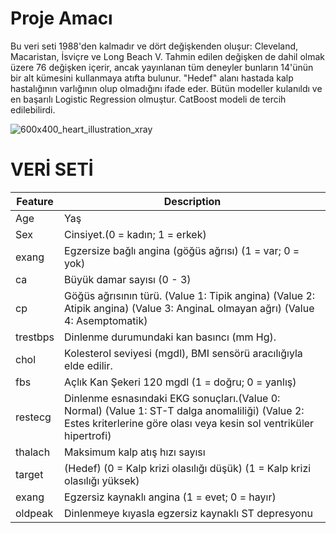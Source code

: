 # Proje Amacı 

Bu veri seti 1988'den kalmadır ve dört değişkenden oluşur: Cleveland, Macaristan, İsviçre ve Long Beach V. Tahmin edilen değişken de dahil olmak üzere 76 değişken içerir, ancak yayınlanan tüm deneyler bunların 14'ünün bir alt kümesini kullanmaya atıfta bulunur. "Hedef" alanı hastada kalp hastalığının varlığının olup olmadığını ifade eder. Bütün modeller kulanıldı ve en başarılı Logistic Regression olmuştur. CatBoost modeli de tercih edilebilirdi.

![600x400_heart_illustration_xray](https://github.com/user-attachments/assets/fd54e8dd-348e-48f4-9721-009f8118c6a7)


# VERİ SETİ

|Feature | Description                                                  |
| -------|--------------------------------------------------------------|
| Age    | Yaş                                                          |
| Sex    | Cinsiyet.(0 = kadın; 1 = erkek)                              |
| exang  | Egzersize bağlı angina (göğüs ağrısı) (1 = var; 0 = yok)     |
|ca      | Büyük damar sayısı (0 - 3)                                   |
|cp      | Göğüs ağrısının türü.  (Value 1: Tipik angina)   (Value 2: Atipik angina)   (Value 3: AnginaL olmayan ağrı)   (Value 4:  Asemptomatik)|
|trestbps| Dinlenme durumundaki kan basıncı (mm Hg).|
|chol| Kolesterol seviyesi (mgdl), BMI sensörü aracılığıyla elde edilir.|
|fbs| Açlık Kan Şekeri  120 mgdl (1 = doğru; 0 = yanlış)|
|restecg| Dinlenme esnasındaki EKG sonuçları.(Value 0: Normal) (Value 1: ST-T dalga anomaliliği) (Value 2: Estes kriterlerine göre olası veya kesin sol ventriküler hipertrofi)|
|thalach| Maksimum kalp atış hızı sayısı|
|target| (Hedef)   (0 = Kalp krizi olasılığı düşük) (1 = Kalp krizi olasılığı yüksek)|
|exang| Egzersiz kaynaklı angina (1 = evet; 0 = hayır)|
|oldpeak| Dinlenmeye kıyasla egzersiz kaynaklı ST depresyonu|
